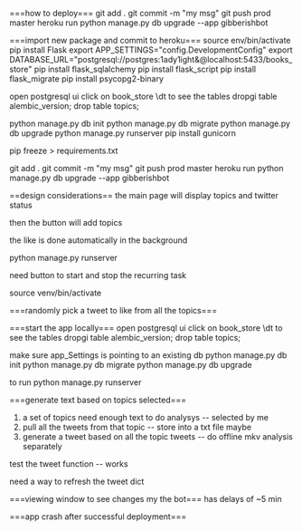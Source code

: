 ===how to deploy===
git add .
git commit -m "my msg"
git push prod master
heroku run python manage.py db upgrade --app gibberishbot

===import new package and commit to heroku===
source env/bin/activate
pip install Flask
export APP_SETTINGS="config.DevelopmentConfig"
export DATABASE_URL="postgresql://postgres:1ady1ight&@localhost:5433/books_store"
pip install flask_sqlalchemy
pip install flask_script
 pip install flask_migrate
pip install psycopg2-binary

open postgresql ui
click on book_store
\dt to see the tables
dropgi table alembic_version;
drop table topics;


python manage.py db init
python manage.py db migrate
python manage.py db upgrade
python manage.py runserver
pip install gunicorn

pip freeze > requirements.txt


git add .
git commit -m "my msg"
git push prod master
heroku run python manage.py db upgrade --app gibberishbot


==design considerations==
the main page will display topics and twitter status

then the button will add topics

the like is done automatically in the background

python manage.py runserver




need button to start and stop the recurring task

source venv/bin/activate


===randomly pick a tweet to like from all the topics===



===start the app locally===
open postgresql ui
click on book_store
\dt to see the tables
dropgi table alembic_version;
drop table topics;

make sure app_Settings is pointing to an existing db
python manage.py db init
python manage.py db migrate
python manage.py db upgrade


to run
python manage.py runserver


===generate text based on topics selected===
1. a set of topics need enough text to do analysys -- selected by me
2. pull all the tweets from that topic -- store into a txt file maybe
3. generate a tweet based on all the topic tweets -- do offline mkv analysis separately

test the tweet function -- works

need a way to refresh the tweet dict




===viewing window to see changes my the bot===
has delays of ~5 min


===app crash after successful deployment===
